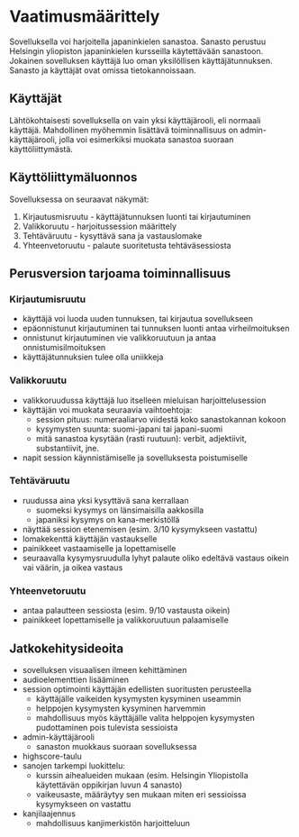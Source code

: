 # Vaatimusmäärittely
Sovelluksella voi harjoitella japaninkielen sanastoa.
Sanasto perustuu Helsingin yliopiston japaninkielen kursseilla käytettävään
sanastoon. Jokainen sovelluksen käyttäjä luo oman yksilöllisen
käyttäjätunnuksen. Sanasto ja käyttäjät ovat omissa tietokannoissaan.

## Käyttäjät
Lähtökohtaisesti sovelluksella on vain yksi käyttäjärooli, eli normaali
käyttäjä. Mahdollinen myöhemmin lisättävä toiminnallisuus on
admin-käyttäjärooli, jolla voi esimerkiksi muokata sanastoa suoraan
käyttöliittymästä. 

## Käyttöliittymäluonnos
Sovelluksessa on seuraavat näkymät:

1. Kirjautusmisruutu - käyttäjätunnuksen luonti tai kirjautuminen
2. Valikkoruutu - harjoitussession määrittely
3. Tehtäväruutu - kysyttävä sana ja vastauslomake
4. Yhteenvetoruutu -  palaute suoritetusta tehtäväsessiosta

## Perusversion tarjoama toiminnallisuus

### Kirjautumisruutu
- käyttäjä voi luoda uuden tunnuksen, tai kirjautua sovellukseen
- epäonnistunut kirjautuminen tai tunnuksen luonti antaa virheilmoituksen
- onnistunut kirjautuminen vie valikkoruutuun ja antaa onnistumisilmoituksen
- käyttäjätunnuksien tulee olla uniikkeja

### Valikkoruutu
- valikkoruudussa käyttäjä luo itselleen mieluisan harjoittelusession
- käyttäjän voi muokata seuraavia vaihtoehtoja:
  - session pituus: numeraaliarvo viidestä koko sanastokannan kokoon 
  - kysymysten suunta: suomi-japani tai japani-suomi
  - mitä sanastoa kysytään (rasti ruutuun): verbit, adjektiivit, substantiivit,
jne. 
- napit session käynnistämiselle ja sovelluksesta poistumiselle

### Tehtäväruutu
- ruudussa aina yksi kysyttävä sana kerrallaan
  - suomeksi kysymys on länsimaisilla aakkosilla
  - japaniksi kysymys on kana-merkistöllä
- näyttää session etenemisen (esim. 3/10 kysymykseen vastattu)
- lomakekenttä käyttäjän vastaukselle
- painikkeet vastaamiselle ja lopettamiselle
- seuraavalla kysymysruudulla lyhyt palaute oliko edeltävä vastaus oikein vai
väärin, ja oikea vastaus

### Yhteenvetoruutu
- antaa palautteen sessiosta (esim. 9/10 vastausta oikein)
- painikkeet lopettamiselle ja valikkoruutuun palaamiselle

## Jatkokehitysideoita
- sovelluksen visuaalisen ilmeen kehittäminen
- audioelementtien lisääminen
- session optimointi käyttäjän edellisten suoritusten perusteella
  - käyttäjälle vaikeiden kysymysten kysyminen useammin
  - helppojen kysymysten kysyminen harvemmin
   - mahdollisuus myös käyttäjälle valita helppojen kysymysten pudottaminen
pois tulevista sessioista
- admin-käyttäjärooli
  - sanaston muokkaus suoraan sovelluksessa
- highscore-taulu
- sanojen tarkempi luokittelu:
  - kurssin aihealueiden mukaan (esim. Helsingin Yliopistolla käytettävän
 oppikirjan luvun 4 sanasto)
  - vaikeusaste, määräytyy sen mukaan miten eri sessioissa kysymykseen on vastattu
- kanjilaajennus
  - mahdollisuus kanjimerkistön harjoitteluun

